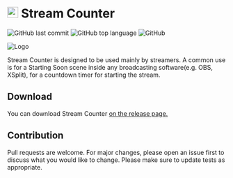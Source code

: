# <img src="https://i.imgur.com/bRSGZpE.png" alt="logo" width="25"/> Stream Counter

![GitHub last commit](https://img.shields.io/github/last-commit/rageCode153/Stream-Counter) ![GitHub top language](https://img.shields.io/github/languages/top/rageCode153/Stream-Counter?color=orange) ![GitHub](https://img.shields.io/github/license/rageCode153/Stream-Counter)

![Logo](https://i.imgur.com/hoCNh5W.png)

Stream Counter is designed to be used mainly by streamers. A common use is for a Starting Soon scene inside any broadcasting software(e.g. OBS, XSplit), for a countdown timer for starting the stream.

## Download

You can download Stream Counter [on the release page.](https://github.com/rageCode153/Stream-Counter/releases)

## Contribution

Pull requests are welcome. For major changes, please open an issue first to discuss what you would like to change.
Please make sure to update tests as appropriate.
 
